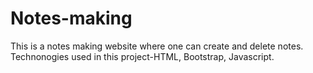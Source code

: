 # Notes-making
This is a notes making website where one can create and delete notes. Technonogies used in this project-HTML, Bootstrap, Javascript.
